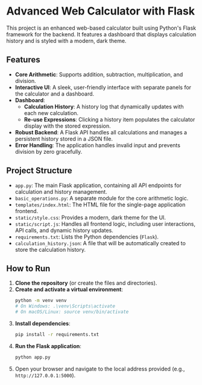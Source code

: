 # Advanced Web Calculator with Flask

This project is an enhanced web-based calculator built using Python's Flask framework for the backend. It features a dashboard that displays calculation history and is styled with a modern, dark theme.

## Features

- **Core Arithmetic**: Supports addition, subtraction, multiplication, and division.
- **Interactive UI**: A sleek, user-friendly interface with separate panels for the calculator and a dashboard.
- **Dashboard**:
    - **Calculation History**: A history log that dynamically updates with each new calculation.
    - **Re-use Expressions**: Clicking a history item populates the calculator display with the stored expression.
- **Robust Backend**: A Flask API handles all calculations and manages a persistent history stored in a JSON file.
- **Error Handling**: The application handles invalid input and prevents division by zero gracefully.

## Project Structure

- `app.py`: The main Flask application, containing all API endpoints for calculation and history management.
- `basic_operations.py`: A separate module for the core arithmetic logic.
- `templates/index.html`: The HTML file for the single-page application frontend.
- `static/style.css`: Provides a modern, dark theme for the UI.
- `static/script.js`: Handles all frontend logic, including user interactions, API calls, and dynamic history updates.
- `requirements.txt`: Lists the Python dependencies (`Flask`).
- `calculation_history.json`: A file that will be automatically created to store the calculation history.

## How to Run

1.  **Clone the repository** (or create the files and directories).
2.  **Create and activate a virtual environment**:
    ```sh
    python -m venv venv
    # On Windows: .\venv\Scripts\activate
    # On macOS/Linux: source venv/bin/activate
    ```
3.  **Install dependencies**:
    ```sh
    pip install -r requirements.txt
    ```
4.  **Run the Flask application**:
    ```sh
    python app.py
    ```
5.  Open your browser and navigate to the local address provided (e.g., `http://127.0.0.1:5000`).